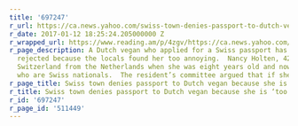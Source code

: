 ```yaml
---
title: '697247'
r_url: https://ca.news.yahoo.com/swiss-town-denies-passport-to-dutch-vegan-because-she-is-annoying-125316437.html
r_date: 2017-01-12 18:25:24.205000000 Z
r_wrapped_url: https://www.reading.am/p/4zgv/https://ca.news.yahoo.com/swiss-town-denies-passport-to-dutch-vegan-because-she-is-annoying-125316437.html
r_page_description: A Dutch vegan who applied for a Swiss passport has had her application
  rejected because the locals found her too annoying.  Nancy Holten, 42, moved to
  Switzerland from the Netherlands when she was eight years old and now has children
  who are Swiss nationals.  The resident’s committee argued that if she
r_page_title: Swiss town denies passport to Dutch vegan because she is ‘too annoying’
r_title: Swiss town denies passport to Dutch vegan because she is ‘too annoying’
r_id: '697247'
r_page_id: '511449'
---
```


